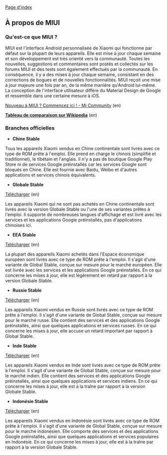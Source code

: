 [Page d'index](../)

## À propos de MIUI

### Qu'est-ce que MIUI ?

MIUI est l'interface Android personnalisée de Xiaomi qui fonctionne par défaut sur la plupart de leurs appareils. Elle est mise à jour chaque semaine et son développement est très orienté vers la communauté. Toutes les nouvelles, suggestions et commentaires sont postés et collectés sur les forums MIUI et des tests sont également effectués par la communauté. En conséquence, il y a des mises à jour chaque semaine, consistant en des corrections de bogues et de nouvelles fonctionnalités. MIUI reçoit une mise à jour majeure une fois par an, de la même manière qu'Android lui-même. La conception de l'interface utilisateur diffère du Material Design de Google et ressemble dans une certaine mesure à iOS.

[Nouveau à MIUI ? Commencez ici ! - Mi Community](http://c.mi.com/thread-313163-1-0.html) (en)

**[Tableau de comparaison sur Wikipedia](https://en.wikipedia.org/wiki/MIUI#Comparison_of_all_MIUI_variants)** (en)

### Branches officielles

* **Chine Stable**

Tous les appareils Xiaomi vendus en Chine continentale sont livrés avec ce type de ROM prête à l'emploi. Elle prend en charge le chinois (simplifié et traditionnel), le tibétain et l'anglais. Il n'y a pas de boutique Google Play Store ni de services Google préinstallés car les services Google sont bloqués en Chine. Elle est fournie avec Baidu, Weibo et d'autres applications et services chinois équivalents.

* **Globale Stable**

[Télécharger](https://c.mi.com/global/miuidownload/index) (en)

Les appareils Xiaomi qui ne sont pas achetés en Chine continentale sont livrés avec la version Globale Stable ou l'une de ses variantes prêtes à l'emploi. Il supporte de nombreuses langues d'affichage et est livré avec les services et les applications Google préinstallés, pas d'applications chinoises ici.

* **EEA Stable**

[Télécharger](https://c.mi.com/global/miuidownload/index) (en)

La plupart des appareils Xiaomi achetés dans l'Espace économique européen sont livrés avec ce type de ROM prête à l'emploi. Il s'agit d'une variante de Global Stable, conçue sur mesure pour le marché européen. Elle est livrée avec les services et les applications Google préinstallés. En ce qui concerne les mises à jour, elle est légèrement en retard par rapport à la version Globale Stable.

* **Russie Stable**

[Télécharger](https://c.mi.com/global/miuidownload/index) (en)

Les appareils Xiaomi vendus en Russie sont livrés avec ce type de ROM prête à l'emploi. Il s'agit d'une variante de Global Stable, conçue sur mesure pour le marché russe. Elle contient des services et des applications Google préinstallés, ainsi que quelques applications et services russes. En ce qui concerne les mises à jour, elle accuse un retard important par rapport à Global Stable.

* **Inde Stable**

[Télécharger](https://c.mi.com/global/miuidownload/index) (en)

Les appareils Xiaomi vendus en Inde sont livrés avec ce type de ROM prête à l'emploi. Il s'agit d'une variante de Global Stable, conçue sur mesure pour le marché indien. Elle contient des services et des applications Google préinstallés, ainsi que quelques applications et services indiens. En ce qui concerne les mises à jour, elle est à la traîne par rapport à la version Globale Stable.

* **Indonésie Stable**

[Télécharger](https://c.mi.com/global/miuidownload/index) (en)

Les appareils Xiaomi vendus en Indonésie sont livrés avec ce type de ROM prête à l'emploi. Il s'agit d'une variante de Global Stable, conçue sur mesure pour le marché indonésien. Elle comporte des services et des applications Google préinstallés, ainsi que quelques applications et services populaires en Indonésie. En ce qui concerne les mises à jour, elle est à la traîne par rapport à la version Globale Stable.